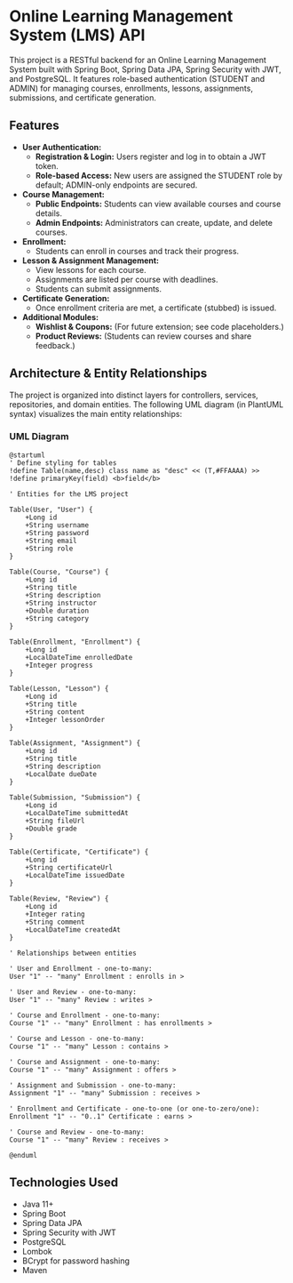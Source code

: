# Online Learning Management System (LMS) API

This project is a RESTful backend for an Online Learning Management System built with Spring Boot, Spring Data JPA, Spring Security with JWT, and PostgreSQL. It features role-based authentication (STUDENT and ADMIN) for managing courses, enrollments, lessons, assignments, submissions, and certificate generation.

## Features

- **User Authentication:**
  - **Registration & Login:** Users register and log in to obtain a JWT token.
  - **Role-based Access:** New users are assigned the STUDENT role by default; ADMIN-only endpoints are secured.
- **Course Management:**
  - **Public Endpoints:** Students can view available courses and course details.
  - **Admin Endpoints:** Administrators can create, update, and delete courses.
- **Enrollment:**
  - Students can enroll in courses and track their progress.
- **Lesson & Assignment Management:**
  - View lessons for each course.
  - Assignments are listed per course with deadlines.
  - Students can submit assignments.
- **Certificate Generation:**
  - Once enrollment criteria are met, a certificate (stubbed) is issued.
- **Additional Modules:**
  - **Wishlist & Coupons:** (For future extension; see code placeholders.)
  - **Product Reviews:** (Students can review courses and share feedback.)

## Architecture & Entity Relationships

The project is organized into distinct layers for controllers, services, repositories, and domain entities. The following UML diagram (in PlantUML syntax) visualizes the main entity relationships:

### UML Diagram

```plantuml
@startuml
' Define styling for tables
!define Table(name,desc) class name as "desc" << (T,#FFAAAA) >>
!define primaryKey(field) <b>field</b>

' Entities for the LMS project

Table(User, "User") {
    +Long id
    +String username
    +String password
    +String email
    +String role
}

Table(Course, "Course") {
    +Long id
    +String title
    +String description
    +String instructor
    +Double duration
    +String category
}

Table(Enrollment, "Enrollment") {
    +Long id
    +LocalDateTime enrolledDate
    +Integer progress
}

Table(Lesson, "Lesson") {
    +Long id
    +String title
    +String content
    +Integer lessonOrder
}

Table(Assignment, "Assignment") {
    +Long id
    +String title
    +String description
    +LocalDate dueDate
}

Table(Submission, "Submission") {
    +Long id
    +LocalDateTime submittedAt
    +String fileUrl
    +Double grade
}

Table(Certificate, "Certificate") {
    +Long id
    +String certificateUrl
    +LocalDateTime issuedDate
}

Table(Review, "Review") {
    +Long id
    +Integer rating
    +String comment
    +LocalDateTime createdAt
}

' Relationships between entities

' User and Enrollment - one-to-many:
User "1" -- "many" Enrollment : enrolls in >

' User and Review - one-to-many:
User "1" -- "many" Review : writes >

' Course and Enrollment - one-to-many:
Course "1" -- "many" Enrollment : has enrollments >

' Course and Lesson - one-to-many:
Course "1" -- "many" Lesson : contains >

' Course and Assignment - one-to-many:
Course "1" -- "many" Assignment : offers >

' Assignment and Submission - one-to-many:
Assignment "1" -- "many" Submission : receives >

' Enrollment and Certificate - one-to-one (or one-to-zero/one):
Enrollment "1" -- "0..1" Certificate : earns >

' Course and Review - one-to-many:
Course "1" -- "many" Review : receives >

@enduml

```

## Technologies Used
 - Java 11+
 - Spring Boot
 - Spring Data JPA
 - Spring Security with JWT
 - PostgreSQL
 - Lombok
 - BCrypt for password hashing
 - Maven
